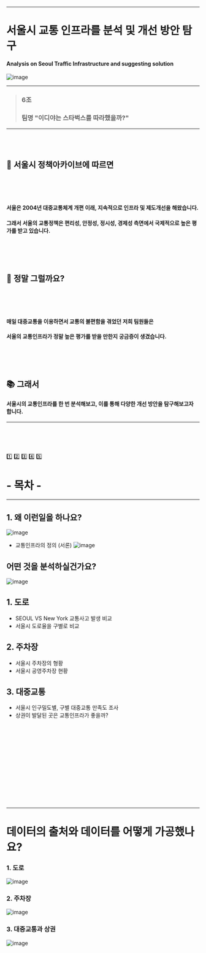 -----------------------------------

# 서울시 교통 인프라를 분석 및 개선 방안 탐구
#### Analysis on Seoul Traffic Infrastructure and suggesting solution 
![image](https://user-images.githubusercontent.com/110883172/202854550-88fbcd79-82d7-43e6-8f69-1d75c9f4faab.png)




---------------------------------

> ### 6조
> ### 팀명 "이디야는 스타벅스를 따라했을까?"  
---------------------------------
<br />
<br />

##  👯 서울시 정책아카이브에 따르면
<br />
<br />
<br />

#### 서울은 2004년 대중교통체계 개편 이래, 지속적으로 인프라 및 제도개선을 해왔습니다.
#### 그래서 서울의 교통정책은 편리성, 안정성, 정시성, 경제성 측면에서 국제적으로 높은 평가를 받고 있습니다.  

<br />
<br />
<br />


## 🤔 정말 그럴까요?

<br />
<br />
<br />

#### 매일 대중교통을 이용하면서 교통의 불편함을 겪었던 저희 팀원들은 
#### 서울의 교통인프라가 정말 높은 평가를 받을 만한지 궁금증이 생겼습니다. 

<br />
<br />
<br />

## 📚 그래서 

#### 서울시의 교통인프라를 한 번 분석해보고, 이를 통해 다양한 개선 방안을 탐구해보고자 합니다.
---------------------
<br />
<br />
<br />


1️⃣ 2️⃣ 3️⃣ 4️⃣ 5️⃣



# - 목차 -
---------
## 1. 왜 이런일을 하나요?
![image](https://user-images.githubusercontent.com/110883172/202854536-92829297-1436-4900-a6cd-df1f0601fd52.png)

- 교통인프라의 정의 (서론)
![image](https://user-images.githubusercontent.com/110883172/202854558-ae268d15-135d-4b0d-8284-cef006ee82a4.png)


## 어떤 것을 분석하실건가요?
![image](https://user-images.githubusercontent.com/110883172/202854568-29186bc3-45f6-4f69-a2c9-1b74a0a35228.png)

## 1. 도로
- SEOUL VS New York 교통사고 발생 비교 
- 서울시 도로율을 구별로 비교

## 2. 주차장
- 서울시 주차장의 형황
- 서울시 공영주차장 현황

## 3. 대중교통
- 서울시 인구밀도별, 구별 대중교통 만족도 조사
- 상권이 발달된 곳은 교통인프라가 좋을까?

<br />
<br />
<br />
<br />
<br />
<br />


<br />
<br />
<br />
<br />
<br />
<br />


---------------------------
# 데이터의 출처와 데이터를 어떻게 가공했나요?
### 1. 도로
![image](https://user-images.githubusercontent.com/110883172/202854661-01c4af3e-7ef0-4484-90a2-eb65db6b63de.png)

### 2. 주차장
![image](https://user-images.githubusercontent.com/110883172/202854738-66ad3c87-cff8-40cf-aee6-106dbab767e9.png)

### 3. 대중교통과 상권
![image](https://user-images.githubusercontent.com/110883172/202854512-646ece94-5a0f-41a4-bf62-8400fa6bfe3f.png)


